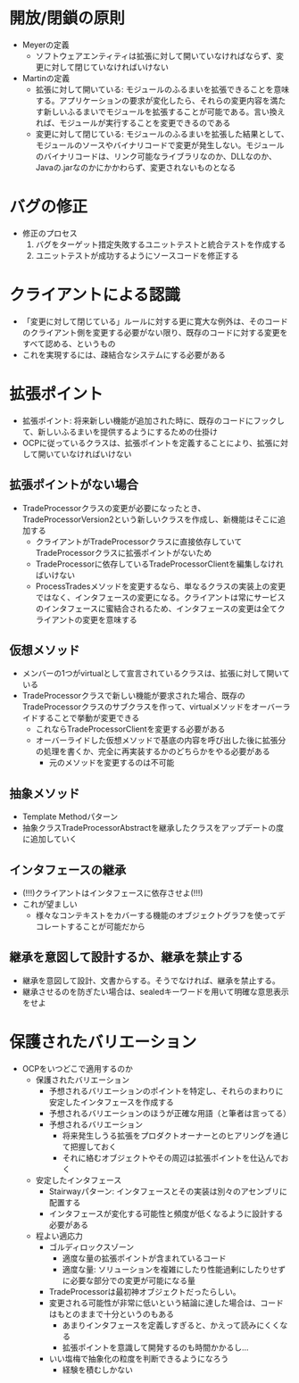 # 開放/閉鎖の原則

* Meyerの定義
    * ソフトウェアエンティティは拡張に対して開いていなければならず、変更に対して閉じていなければいけない
* Martinの定義
    * 拡張に対して開いている: モジュールのふるまいを拡張できることを意味する。アプリケーションの要求が変化したら、それらの変更内容を満たす新しいふるまいでモジュールを拡張することが可能である。言い換えれば、モジュールが実行することを変更できるのである
    * 変更に対して閉じている: モジュールのふるまいを拡張した結果として、モジュールのソースやバイナリコードで変更が発生しない。モジュールのバイナリコードは、リンク可能なライブラリなのか、DLLなのか、Javaの.jarなのかにかかわらず、変更されないものとなる

 # バグの修正
* 修正のプロセス
    1. バグをターゲット措定失敗するユニットテストと統合テストを作成する
    2. ユニットテストが成功するようにソースコードを修正する
    
# クライアントによる認識
* 「変更に対して閉じている」ルールに対する更に寛大な例外は、そのコードのクライアント側を変更する必要がない限り、既存のコードに対する変更をすべて認める、というもの
* これを実現するには、疎結合なシステムにする必要がある

# 拡張ポイント
* 拡張ポイント: 将来新しい機能が追加された時に、既存のコードにフックして、新しいふるまいを提供するようにするための仕掛け
* OCPに従っているクラスは、拡張ポイントを定義することにより、拡張に対して開いていなければいけない

## 拡張ポイントがない場合
* TradeProcessorクラスの変更が必要になったとき、TradeProcessorVersion2という新しいクラスを作成し、新機能はそこに追加する
    * クライアントがTradeProcessorクラスに直接依存していてTradeProcessorクラスに拡張ポイントがないため
    * TradeProcessorに依存しているTradeProcessorClientを編集しなければいけない
    * ProcessTradesメソッドを変更するなら、単なるクラスの実装上の変更ではなく、インタフェースの変更になる。クライアントは常にサービスのインタフェースに蜜結合されるため、インタフェースの変更は全てクライアントの変更を意味する

## 仮想メソッド
* メンバーの1つがvirtualとして宣言されているクラスは、拡張に対して開いている
* TradeProcessorクラスで新しい機能が要求された場合、既存のTradeProcessorクラスのサブクラスを作って、virtualメソッドをオーバーライドすることで挙動が変更できる
    * これならTradeProcessorClientを変更する必要がある
    * オーバーライドした仮想メソッドで基底の内容を呼び出した後に拡張分の処理を書くか、完全に再実装するかのどちらかをやる必要がある
        * 元のメソッドを変更するのは不可能

## 抽象メソッド
* Template Methodパターン
* 抽象クラスTradeProcessorAbstractを継承したクラスをアップデートの度に追加していく

## インタフェースの継承
* (!!!)クライアントはインタフェースに依存させよ(!!!)
* これが望ましい
    * 様々なコンテキストをカバーする機能のオブジェクトグラフを使ってデコレートすることが可能だから

## 継承を意図して設計するか、継承を禁止する
* 継承を意図して設計、文書からする。そうでなければ、継承を禁止する。
* 継承させるのを防ぎたい場合は、sealedキーワードを用いて明確な意思表示をせよ

# 保護されたバリエーション
* OCPをいつどこで適用するのか
    * 保護されたバリエーション
        * 予想されるバリエーションのポイントを特定し、それらのまわりに安定したインタフェースを作成する
        * 予想されるバリエーションのほうが正確な用語（と筆者は言ってる）
        * 予想されるバリエーション
            * 将来発生しうる拡張をプロダクトオーナーとのヒアリングを通じて把握しておく
            * それに絡むオブジェクトやその周辺は拡張ポイントを仕込んでおく
    * 安定したインタフェース
        * Stairwayパターン: インタフェースとその実装は別々のアセンブリに配置する
        * インタフェースが変化する可能性と頻度が低くなるように設計する必要がある
    * 程よい適応力
        * ゴルディロックスゾーン
            * 適度な量の拡張ポイントが含まれているコード
            * 適度な量: ソリューションを複雑にしたり性能過剰にしたりせずに必要な部分での変更が可能になる量
        * TradeProcessorは最初神オブジェクトだったらしい。
        * 変更される可能性が非常に低いという結論に達した場合は、コードはもとのままで十分というのもある
            * あまりインタフェースを定義しすぎると、かえって読みにくくなる
            * 拡張ポイントを意識して開発するのも時間かかるし...
        * いい塩梅で抽象化の粒度を判断できるようになろう
            * 経験を積むしかない